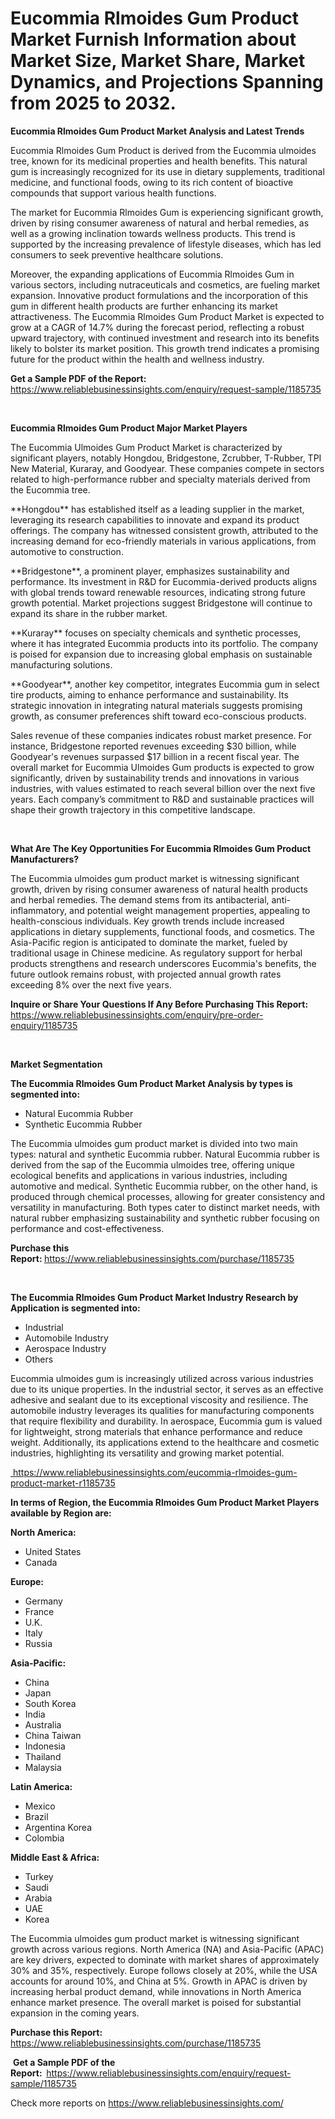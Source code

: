 <p><h1>Eucommia Rlmoides Gum Product Market Furnish Information about Market Size, Market Share, Market Dynamics, and Projections Spanning from 2025 to 2032.</h1></p><p><strong>Eucommia Rlmoides Gum Product Market Analysis and Latest Trends</strong></p>
<p><p>Eucommia Rlmoides Gum Product is derived from the Eucommia ulmoides tree, known for its medicinal properties and health benefits. This natural gum is increasingly recognized for its use in dietary supplements, traditional medicine, and functional foods, owing to its rich content of bioactive compounds that support various health functions.</p><p>The market for Eucommia Rlmoides Gum is experiencing significant growth, driven by rising consumer awareness of natural and herbal remedies, as well as a growing inclination towards wellness products. This trend is supported by the increasing prevalence of lifestyle diseases, which has led consumers to seek preventive healthcare solutions. </p><p>Moreover, the expanding applications of Eucommia Rlmoides Gum in various sectors, including nutraceuticals and cosmetics, are fueling market expansion. Innovative product formulations and the incorporation of this gum in different health products are further enhancing its market attractiveness. The Eucommia Rlmoides Gum Product Market is expected to grow at a CAGR of 14.7% during the forecast period, reflecting a robust upward trajectory, with continued investment and research into its benefits likely to bolster its market position. This growth trend indicates a promising future for the product within the health and wellness industry.</p></p>
<p><strong>Get a Sample PDF of the Report:&nbsp;</strong> <a href="https://www.reliablebusinessinsights.com/enquiry/request-sample/1185735?utm_campaign=112&utm_medium=2&utm_source=Github&utm_content=ia&utm_term=11012025&utm_id=eucommia-rlmoides-gum-product">https://www.reliablebusinessinsights.com/enquiry/request-sample/1185735</a></p>
<p>&nbsp;</p>
<p><strong>Eucommia Rlmoides Gum Product Major Market Players</strong></p>
<p><p>The Eucommia Ulmoides Gum Product Market is characterized by significant players, notably Hongdou, Bridgestone, Zcrubber, T-Rubber, TPI New Material, Kuraray, and Goodyear. These companies compete in sectors related to high-performance rubber and specialty materials derived from the Eucommia tree.</p><p>**Hongdou** has established itself as a leading supplier in the market, leveraging its research capabilities to innovate and expand its product offerings. The company has witnessed consistent growth, attributed to the increasing demand for eco-friendly materials in various applications, from automotive to construction.</p><p>**Bridgestone**, a prominent player, emphasizes sustainability and performance. Its investment in R&D for Eucommia-derived products aligns with global trends toward renewable resources, indicating strong future growth potential. Market projections suggest Bridgestone will continue to expand its share in the rubber market.</p><p>**Kuraray** focuses on specialty chemicals and synthetic processes, where it has integrated Eucommia products into its portfolio. The company is poised for expansion due to increasing global emphasis on sustainable manufacturing solutions.</p><p>**Goodyear**, another key competitor, integrates Eucommia gum in select tire products, aiming to enhance performance and sustainability. Its strategic innovation in integrating natural materials suggests promising growth, as consumer preferences shift toward eco-conscious products.</p><p>Sales revenue of these companies indicates robust market presence. For instance, Bridgestone reported revenues exceeding $30 billion, while Goodyear's revenues surpassed $17 billion in a recent fiscal year. The overall market for Eucommia Ulmoides Gum products is expected to grow significantly, driven by sustainability trends and innovations in various industries, with values estimated to reach several billion over the next five years. Each company’s commitment to R&D and sustainable practices will shape their growth trajectory in this competitive landscape.</p></p>
<p>&nbsp;</p>
<p><strong>What Are The Key Opportunities For Eucommia Rlmoides Gum Product Manufacturers?</strong></p>
<p><p>The Eucommia ulmoides gum product market is witnessing significant growth, driven by rising consumer awareness of natural health products and herbal remedies. The demand stems from its antibacterial, anti-inflammatory, and potential weight management properties, appealing to health-conscious individuals. Key growth trends include increased applications in dietary supplements, functional foods, and cosmetics. The Asia-Pacific region is anticipated to dominate the market, fueled by traditional usage in Chinese medicine. As regulatory support for herbal products strengthens and research underscores Eucommia's benefits, the future outlook remains robust, with projected annual growth rates exceeding 8% over the next five years.</p></p>
<p><strong>Inquire or Share Your Questions If Any Before Purchasing This Report:</strong> <a href="https://www.reliablebusinessinsights.com/enquiry/pre-order-enquiry/1185735?utm_campaign=112&utm_medium=2&utm_source=Github&utm_content=ia&utm_term=11012025&utm_id=eucommia-rlmoides-gum-product">https://www.reliablebusinessinsights.com/enquiry/pre-order-enquiry/1185735</a></p>
<p>&nbsp;</p>
<p><strong>Market Segmentation</strong></p>
<p><strong>The Eucommia Rlmoides Gum Product Market Analysis by types is segmented into:</strong></p>
<p><ul><li>Natural Eucommia Rubber</li><li>Synthetic Eucommia Rubber</li></ul></p>
<p><p>The Eucommia ulmoides gum product market is divided into two main types: natural and synthetic Eucommia rubber. Natural Eucommia rubber is derived from the sap of the Eucommia ulmoides tree, offering unique ecological benefits and applications in various industries, including automotive and medical. Synthetic Eucommia rubber, on the other hand, is produced through chemical processes, allowing for greater consistency and versatility in manufacturing. Both types cater to distinct market needs, with natural rubber emphasizing sustainability and synthetic rubber focusing on performance and cost-effectiveness.</p></p>
<p><strong>Purchase this Report:&nbsp;</strong><a href="https://www.reliablebusinessinsights.com/purchase/1185735?utm_campaign=112&utm_medium=2&utm_source=Github&utm_content=ia&utm_term=11012025&utm_id=eucommia-rlmoides-gum-product">https://www.reliablebusinessinsights.com/purchase/1185735</a></p>
<p>&nbsp;</p>
<p><strong>The Eucommia Rlmoides Gum Product Market Industry Research by Application is segmented into:</strong></p>
<p><ul><li>Industrial</li><li>Automobile Industry</li><li>Aerospace Industry</li><li>Others</li></ul></p>
<p><p>Eucommia ulmoides gum is increasingly utilized across various industries due to its unique properties. In the industrial sector, it serves as an effective adhesive and sealant due to its exceptional viscosity and resilience. The automobile industry leverages its qualities for manufacturing components that require flexibility and durability. In aerospace, Eucommia gum is valued for lightweight, strong materials that enhance performance and reduce weight. Additionally, its applications extend to the healthcare and cosmetic industries, highlighting its versatility and growing market potential.</p></p>
<p><a href="https://www.reliablebusinessinsights.com/eucommia-rlmoides-gum-product-market-r1185735?utm_campaign=112&utm_medium=2&utm_source=Github&utm_content=ia&utm_term=11012025&utm_id=eucommia-rlmoides-gum-product">&nbsp;https://www.reliablebusinessinsights.com/eucommia-rlmoides-gum-product-market-r1185735</a></p>
<p><strong>In terms of Region, the Eucommia Rlmoides Gum Product Market Players available by Region are:</strong></p>
<p>
    <p> <strong> North America: </strong>
        <ul>
            <li>United States</li>
            <li>Canada</li>
        </ul>
        </p> 
    <p> <strong> Europe: </strong>
        <ul>
            <li>Germany</li>
            <li>France</li>
            <li>U.K.</li>
            <li>Italy</li>
            <li>Russia</li>
        </ul>
        </p> 
    <p> <strong> Asia-Pacific: </strong>
        <ul>
            <li>China</li>
            <li>Japan</li>
            <li>South Korea</li>
            <li>India</li>
            <li>Australia</li>
            <li>China Taiwan</li>
            <li>Indonesia</li>
            <li>Thailand</li>
            <li>Malaysia</li>
        </ul>
        </p> 
    <p> <strong> Latin America: </strong>
        <ul>
            <li>Mexico</li>
            <li>Brazil</li>
            <li>Argentina Korea</li>
            <li>Colombia</li>
        </ul>
        </p> 
    <p> <strong> Middle East & Africa: </strong>
        <ul>
            <li>Turkey</li>
            <li>Saudi</li>
            <li>Arabia</li>
            <li>UAE</li>
            <li>Korea</li>
        </ul>
    </p>
    </p>
<p><p>The Eucommia ulmoides gum product market is witnessing significant growth across various regions. North America (NA) and Asia-Pacific (APAC) are key drivers, expected to dominate with market shares of approximately 30% and 35%, respectively. Europe follows closely at 20%, while the USA accounts for around 10%, and China at 5%. Growth in APAC is driven by increasing herbal product demand, while innovations in North America enhance market presence. The overall market is poised for substantial expansion in the coming years.</p></p>
<p><strong>Purchase this Report: </strong><a href="https://www.reliablebusinessinsights.com/purchase/1185735?utm_campaign=112&utm_medium=2&utm_source=Github&utm_content=ia&utm_term=11012025&utm_id=eucommia-rlmoides-gum-product">https://www.reliablebusinessinsights.com/purchase/1185735</a></p>
<p>&nbsp;<strong>Get a Sample PDF of the Report:&nbsp;&nbsp;</strong><a href="https://www.reliablebusinessinsights.com/enquiry/request-sample/1185735?utm_campaign=112&utm_medium=2&utm_source=Github&utm_content=ia&utm_term=11012025&utm_id=eucommia-rlmoides-gum-product">https://www.reliablebusinessinsights.com/enquiry/request-sample/1185735</a></p>
<p><strong></strong></p>
<p>Check more reports on <a href="https://www.reliablebusinessinsights.com/?utm_campaign=112&utm_medium=2&utm_source=Github&utm_content=ia&utm_term=11012025&utm_id=eucommia-rlmoides-gum-product">https://www.reliablebusinessinsights.com/</a></p>